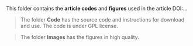 This folder contains the **article codes** and **figures** used in the article DOI:...


> The folder **Code** has the source code and instructions for download and use. The code is under GPL license.

> The folder **Images** has the figures in high quality.
